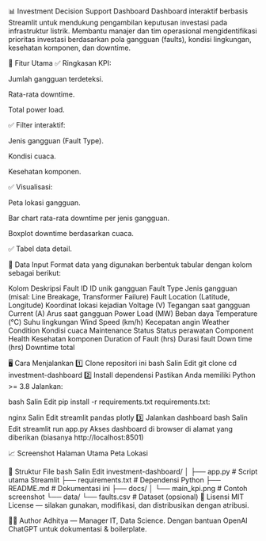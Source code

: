 📊 Investment Decision Support Dashboard
Dashboard interaktif berbasis Streamlit untuk mendukung pengambilan keputusan investasi pada infrastruktur listrik.
Membantu manajer dan tim operasional mengidentifikasi prioritas investasi berdasarkan pola gangguan (faults), kondisi lingkungan, kesehatan komponen, dan downtime.

🚀 Fitur Utama
✅ Ringkasan KPI:

Jumlah gangguan terdeteksi.

Rata-rata downtime.

Total power load.

✅ Filter interaktif:

Jenis gangguan (Fault Type).

Kondisi cuaca.

Kesehatan komponen.

✅ Visualisasi:

Peta lokasi gangguan.

Bar chart rata-rata downtime per jenis gangguan.

Boxplot downtime berdasarkan cuaca.

✅ Tabel data detail.

📂 Data Input
Format data yang digunakan berbentuk tabular dengan kolom sebagai berikut:

Kolom	Deskripsi
Fault ID	ID unik gangguan
Fault Type	Jenis gangguan (misal: Line Breakage, Transformer Failure)
Fault Location (Latitude, Longitude)	Koordinat lokasi kejadian
Voltage (V)	Tegangan saat gangguan
Current (A)	Arus saat gangguan
Power Load (MW)	Beban daya
Temperature (°C)	Suhu lingkungan
Wind Speed (km/h)	Kecepatan angin
Weather Condition	Kondisi cuaca
Maintenance Status	Status perawatan
Component Health	Kesehatan komponen
Duration of Fault (hrs)	Durasi fault
Down time (hrs)	Downtime total

🖥️ Cara Menjalankan
1️⃣ Clone repositori ini
bash
Salin
Edit
git clone <repo-url>
cd investment-dashboard
2️⃣ Install dependensi
Pastikan Anda memiliki Python >= 3.8
Jalankan:

bash
Salin
Edit
pip install -r requirements.txt
requirements.txt:

nginx
Salin
Edit
streamlit
pandas
plotly
3️⃣ Jalankan dashboard
bash
Salin
Edit
streamlit run app.py
Akses dashboard di browser di alamat yang diberikan (biasanya http://localhost:8501)

📈 Screenshot
Halaman Utama	Peta Lokasi

📄 Struktur File
bash
Salin
Edit
investment-dashboard/
│
├── app.py                # Script utama Streamlit
├── requirements.txt      # Dependensi Python
├── README.md             # Dokumentasi ini
├── docs/
│   └── main_kpi.png      # Contoh screenshot
└── data/
    └── faults.csv        # Dataset (opsional)
📝 Lisensi
MIT License — silakan gunakan, modifikasi, dan distribusikan dengan atribusi.

👨‍💼 Author
Adhitya — Manager IT, Data Science.
Dengan bantuan OpenAI ChatGPT untuk dokumentasi & boilerplate.

